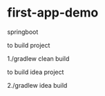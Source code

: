# first-app-demo

springboot

to build project

1./gradlew clean build

to build idea project

2./gradlew idea build
